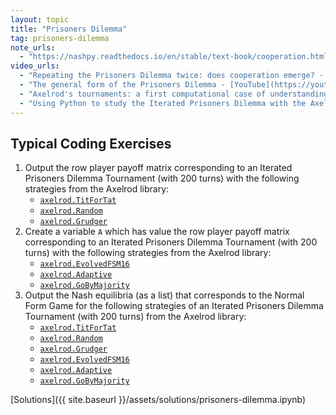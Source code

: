 ```yaml
---
layout: topic
title: "Prisoners Dilemma"
tag: prisoners-dilemma
note_urls:
  - "https://nashpy.readthedocs.io/en/stable/text-book/cooperation.html"
video_urls:
  - "Repeating the Prisoners Dilemma twice: does cooperation emerge? - [YouTube](https://youtu.be/pE79-O7u-NA)"
  - "The general form of the Prisoners Dilemma - [YouTube](https://youtu.be/gYlVCc1zbRw)"
  - "Axelrod's tournaments: a first computational case of understanding the emergence of cooperation. - [YouTube](https://youtu.be/rrkMbKWMld0)"
  - "Using Python to study the Iterated Prisoners Dilemma with the Axelrod library. - [YouTube](https://youtu.be/xzgWIzDdlwk)"
---
```


## Typical Coding Exercises

1. Output the row player payoff matrix corresponding to an Iterated Prisoners
   Dilemma Tournament (with 200 turns) with the following strategies from the Axelrod library:
   - [`axelrod.TitForTat`](https://axelrod.readthedocs.io/en/stable/reference/strategy_index.html#axelrod.strategies.titfortat.TitForTat)
   - [`axelrod.Random`](https://axelrod.readthedocs.io/en/stable/reference/strategy_index.html#axelrod.strategies.rand.Random)
   - [`axelrod.Grudger`](https://axelrod.readthedocs.io/en/stable/reference/strategy_index.html#axelrod.strategies.grudger.Grudger)
2. Create a variable `A` which has value the row player payoff matrix
   corresponding to an Iterated Prisoners Dilemma Tournament (with 200 turns) with
   the following strategies from the Axelrod library:
   - [`axelrod.EvolvedFSM16`](https://axelrod.readthedocs.io/en/stable/reference/strategy_index.html#axelrod.strategies.finite_state_machines.EvolvedFSM16)
   - [`axelrod.Adaptive`](https://axelrod.readthedocs.io/en/stable/reference/strategy_index.html#axelrod.strategies.adaptive.Adaptive)
   - [`axelrod.GoByMajority`](https://axelrod.readthedocs.io/en/stable/reference/strategy_index.html#axelrod.strategies.gobymajority.GoByMajority)
3. Output the Nash equilibria (as a list) that corresponds to the Normal Form Game for the
   following strategies of an Iterated Prisoners Dilemma Tournament (with 200
   turns) from the Axelrod library:
   - [`axelrod.TitForTat`](https://axelrod.readthedocs.io/en/stable/reference/strategy_index.html#axelrod.strategies.titfortat.TitForTat)
   - [`axelrod.Random`](https://axelrod.readthedocs.io/en/stable/reference/strategy_index.html#axelrod.strategies.rand.Random)
   - [`axelrod.Grudger`](https://axelrod.readthedocs.io/en/stable/reference/strategy_index.html#axelrod.strategies.grudger.Grudger)
   - [`axelrod.EvolvedFSM16`](https://axelrod.readthedocs.io/en/stable/reference/strategy_index.html#axelrod.strategies.finite_state_machines.EvolvedFSM16)
   - [`axelrod.Adaptive`](https://axelrod.readthedocs.io/en/stable/reference/strategy_index.html#axelrod.strategies.adaptive.Adaptive)
   - [`axelrod.GoByMajority`](https://axelrod.readthedocs.io/en/stable/reference/strategy_index.html#axelrod.strategies.gobymajority.GoByMajority)

[Solutions]({{ site.baseurl }}/assets/solutions/prisoners-dilemma.ipynb)

